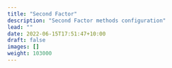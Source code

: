 ```yaml
---
title: "Second Factor"
description: "Second Factor methods configuration"
lead: ""
date: 2022-06-15T17:51:47+10:00
draft: false
images: []
weight: 103000
---
```

